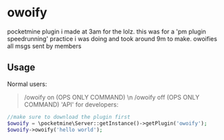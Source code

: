 # owoify
pocketmine plugin i made at 3am for the lolz. this was for a 'pm plugin speedrunning' practice i was doing and took around 9m to make. owoifies all msgs sent by members
## Usage
Normal users:
> /owoify on (OPS ONLY COMMAND) \n
> /owoify off (OPS ONLY COMMAND)
'API' for developers:
```php
//make sure to download the plugin first
$owoify = \pocketmine\Server::getInstance()->getPlugin('owoify');
$owoify->owoify('hello world');
```
